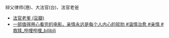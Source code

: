 辩父律师(港)、大法官(台)、法官老爸
- [法官老爹 (豆瓣)](https://movie.douban.com/subject/10546747/)
- [一部值得用心看完的电影，亲情永远是每个人内心的软肋 #温情治愈 #亲情 #救赎_哔哩哔哩_bilibili](https://www.bilibili.com/video/BV1VV4aeBEKu/)
